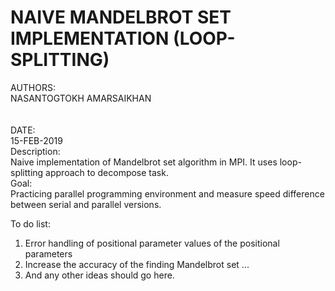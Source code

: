 # NAIVE MANDELBROT SET IMPLEMENTATION (LOOP-SPLITTING) 
AUTHORS: <br />
	NASANTOGTOKH AMARSAIKHAN <br />
	<FILL-HERE> <br />
	<FILL-HERE> <br />
DATE: <br />
	15-FEB-2019  <br />
Description: <br />
Naive implementation of Mandelbrot set algorithm in MPI. It uses loop-splitting approach to decompose task.  <br />
Goal: <br />
Practicing parallel programming environment and measure speed difference between serial and parallel versions. <br />

To do list: <br />
1. Error handling of positional parameter values of the positional parameters 
2. Increase the accuracy of the finding Mandelbrot set ... 
3. And any other ideas should go here.

